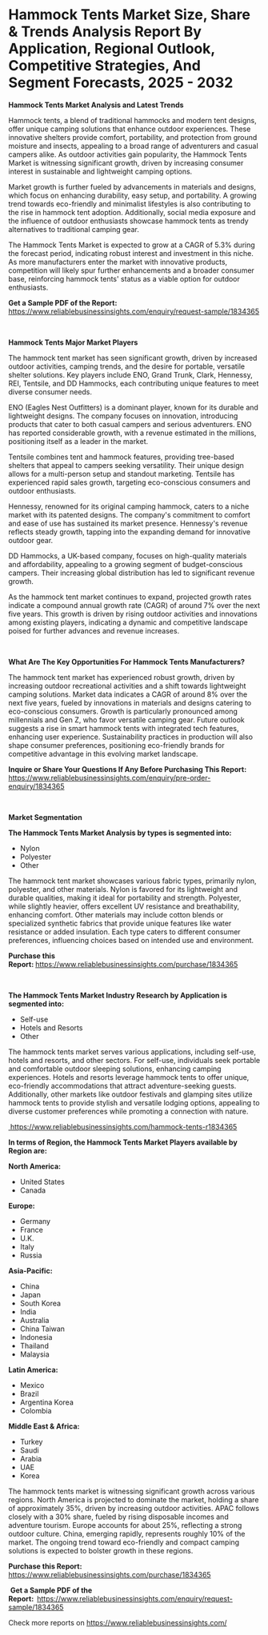 <p><h1>Hammock Tents Market Size, Share & Trends Analysis Report By Application, Regional Outlook, Competitive Strategies, And Segment Forecasts, 2025 - 2032</h1></p><p><strong>Hammock Tents Market Analysis and Latest Trends</strong></p>
<p><p>Hammock tents, a blend of traditional hammocks and modern tent designs, offer unique camping solutions that enhance outdoor experiences. These innovative shelters provide comfort, portability, and protection from ground moisture and insects, appealing to a broad range of adventurers and casual campers alike. As outdoor activities gain popularity, the Hammock Tents Market is witnessing significant growth, driven by increasing consumer interest in sustainable and lightweight camping options.</p><p>Market growth is further fueled by advancements in materials and designs, which focus on enhancing durability, easy setup, and portability. A growing trend towards eco-friendly and minimalist lifestyles is also contributing to the rise in hammock tent adoption. Additionally, social media exposure and the influence of outdoor enthusiasts showcase hammock tents as trendy alternatives to traditional camping gear.</p><p>The Hammock Tents Market is expected to grow at a CAGR of 5.3% during the forecast period, indicating robust interest and investment in this niche. As more manufacturers enter the market with innovative products, competition will likely spur further enhancements and a broader consumer base, reinforcing hammock tents' status as a viable option for outdoor enthusiasts.</p></p>
<p><strong>Get a Sample PDF of the Report:&nbsp;</strong> <a href="https://www.reliablebusinessinsights.com/enquiry/request-sample/1834365?utm_campaign=3494&utm_medium=2&utm_source=Github&utm_content=ia&utm_term=05042025&utm_id=hammock-tents">https://www.reliablebusinessinsights.com/enquiry/request-sample/1834365</a></p>
<p>&nbsp;</p>
<p><strong>Hammock Tents Major Market Players</strong></p>
<p><p>The hammock tent market has seen significant growth, driven by increased outdoor activities, camping trends, and the desire for portable, versatile shelter solutions. Key players include ENO, Grand Trunk, Clark, Hennessy, REI, Tentsile, and DD Hammocks, each contributing unique features to meet diverse consumer needs.</p><p>ENO (Eagles Nest Outfitters) is a dominant player, known for its durable and lightweight designs. The company focuses on innovation, introducing products that cater to both casual campers and serious adventurers. ENO has reported considerable growth, with a revenue estimated in the millions, positioning itself as a leader in the market.</p><p>Tentsile combines tent and hammock features, providing tree-based shelters that appeal to campers seeking versatility. Their unique design allows for a multi-person setup and standout marketing. Tentsile has experienced rapid sales growth, targeting eco-conscious consumers and outdoor enthusiasts.</p><p>Hennessy, renowned for its original camping hammock, caters to a niche market with its patented designs. The company's commitment to comfort and ease of use has sustained its market presence. Hennessy's revenue reflects steady growth, tapping into the expanding demand for innovative outdoor gear.</p><p>DD Hammocks, a UK-based company, focuses on high-quality materials and affordability, appealing to a growing segment of budget-conscious campers. Their increasing global distribution has led to significant revenue growth.</p><p>As the hammock tent market continues to expand, projected growth rates indicate a compound annual growth rate (CAGR) of around 7% over the next five years. This growth is driven by rising outdoor activities and innovations among existing players, indicating a dynamic and competitive landscape poised for further advances and revenue increases.</p></p>
<p>&nbsp;</p>
<p><strong>What Are The Key Opportunities For Hammock Tents Manufacturers?</strong></p>
<p><p>The hammock tent market has experienced robust growth, driven by increasing outdoor recreational activities and a shift towards lightweight camping solutions. Market data indicates a CAGR of around 8% over the next five years, fueled by innovations in materials and designs catering to eco-conscious consumers. Growth is particularly pronounced among millennials and Gen Z, who favor versatile camping gear. Future outlook suggests a rise in smart hammock tents with integrated tech features, enhancing user experience. Sustainability practices in production will also shape consumer preferences, positioning eco-friendly brands for competitive advantage in this evolving market landscape.</p></p>
<p><strong>Inquire or Share Your Questions If Any Before Purchasing This Report:</strong> <a href="https://www.reliablebusinessinsights.com/enquiry/pre-order-enquiry/1834365?utm_campaign=3494&utm_medium=2&utm_source=Github&utm_content=ia&utm_term=05042025&utm_id=hammock-tents">https://www.reliablebusinessinsights.com/enquiry/pre-order-enquiry/1834365</a></p>
<p>&nbsp;</p>
<p><strong>Market Segmentation</strong></p>
<p><strong>The Hammock Tents Market Analysis by types is segmented into:</strong></p>
<p><ul><li>Nylon</li><li>Polyester</li><li>Other</li></ul></p>
<p><p>The hammock tent market showcases various fabric types, primarily nylon, polyester, and other materials. Nylon is favored for its lightweight and durable qualities, making it ideal for portability and strength. Polyester, while slightly heavier, offers excellent UV resistance and breathability, enhancing comfort. Other materials may include cotton blends or specialized synthetic fabrics that provide unique features like water resistance or added insulation. Each type caters to different consumer preferences, influencing choices based on intended use and environment.</p></p>
<p><strong>Purchase this Report:&nbsp;</strong><a href="https://www.reliablebusinessinsights.com/purchase/1834365?utm_campaign=3494&utm_medium=2&utm_source=Github&utm_content=ia&utm_term=05042025&utm_id=hammock-tents">https://www.reliablebusinessinsights.com/purchase/1834365</a></p>
<p>&nbsp;</p>
<p><strong>The Hammock Tents Market Industry Research by Application is segmented into:</strong></p>
<p><ul><li>Self-use</li><li>Hotels and Resorts</li><li>Other</li></ul></p>
<p><p>The hammock tents market serves various applications, including self-use, hotels and resorts, and other sectors. For self-use, individuals seek portable and comfortable outdoor sleeping solutions, enhancing camping experiences. Hotels and resorts leverage hammock tents to offer unique, eco-friendly accommodations that attract adventure-seeking guests. Additionally, other markets like outdoor festivals and glamping sites utilize hammock tents to provide stylish and versatile lodging options, appealing to diverse customer preferences while promoting a connection with nature.</p></p>
<p><a href="https://www.reliablebusinessinsights.com/hammock-tents-r1834365?utm_campaign=3494&utm_medium=2&utm_source=Github&utm_content=ia&utm_term=05042025&utm_id=hammock-tents">&nbsp;https://www.reliablebusinessinsights.com/hammock-tents-r1834365</a></p>
<p><strong>In terms of Region, the Hammock Tents Market Players available by Region are:</strong></p>
<p>
    <p> <strong> North America: </strong>
        <ul>
            <li>United States</li>
            <li>Canada</li>
        </ul>
        </p> 
    <p> <strong> Europe: </strong>
        <ul>
            <li>Germany</li>
            <li>France</li>
            <li>U.K.</li>
            <li>Italy</li>
            <li>Russia</li>
        </ul>
        </p> 
    <p> <strong> Asia-Pacific: </strong>
        <ul>
            <li>China</li>
            <li>Japan</li>
            <li>South Korea</li>
            <li>India</li>
            <li>Australia</li>
            <li>China Taiwan</li>
            <li>Indonesia</li>
            <li>Thailand</li>
            <li>Malaysia</li>
        </ul>
        </p> 
    <p> <strong> Latin America: </strong>
        <ul>
            <li>Mexico</li>
            <li>Brazil</li>
            <li>Argentina Korea</li>
            <li>Colombia</li>
        </ul>
        </p> 
    <p> <strong> Middle East & Africa: </strong>
        <ul>
            <li>Turkey</li>
            <li>Saudi</li>
            <li>Arabia</li>
            <li>UAE</li>
            <li>Korea</li>
        </ul>
    </p>
    </p>
<p><p>The hammock tents market is witnessing significant growth across various regions. North America is projected to dominate the market, holding a share of approximately 35%, driven by increasing outdoor activities. APAC follows closely with a 30% share, fueled by rising disposable incomes and adventure tourism. Europe accounts for about 25%, reflecting a strong outdoor culture. China, emerging rapidly, represents roughly 10% of the market. The ongoing trend toward eco-friendly and compact camping solutions is expected to bolster growth in these regions.</p></p>
<p><strong>Purchase this Report: </strong><a href="https://www.reliablebusinessinsights.com/purchase/1834365?utm_campaign=3494&utm_medium=2&utm_source=Github&utm_content=ia&utm_term=05042025&utm_id=hammock-tents">https://www.reliablebusinessinsights.com/purchase/1834365</a></p>
<p>&nbsp;<strong>Get a Sample PDF of the Report:&nbsp;&nbsp;</strong><a href="https://www.reliablebusinessinsights.com/enquiry/request-sample/1834365?utm_campaign=3494&utm_medium=2&utm_source=Github&utm_content=ia&utm_term=05042025&utm_id=hammock-tents">https://www.reliablebusinessinsights.com/enquiry/request-sample/1834365</a></p>
<p><strong></strong></p>
<p>Check more reports on <a href="https://www.reliablebusinessinsights.com/?utm_campaign=3494&utm_medium=2&utm_source=Github&utm_content=ia&utm_term=05042025&utm_id=hammock-tents">https://www.reliablebusinessinsights.com/</a></p>